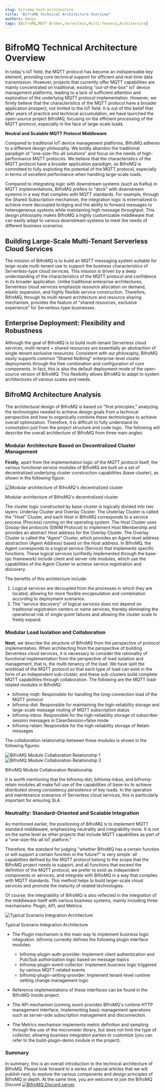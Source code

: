 ```yaml
---
slug: bifromq-tech-architecture 
title: "BifroMQ Technical Architecture Overview"
authors: Haoyu
tags: [BifroMQ,MQTT Broker,Serverless,Multi-Tenancy,Architecture]
---
```


# BifroMQ Technical Architecture Overview

In today's IoT field, the MQTT protocol has become an indispensable key element, providing core technical support for efficient and real-time data transmission. However, projects that currently offer MQTT capabilities are mainly concentrated on traditional, existing "out-of-the-box" IoT device management platforms, leading to a lack of sufficient attention and exploration of the underlying MQTT protocol implementation. However, we firmly believe that the characteristics of the MQTT protocol have a broader application prospect, not limited to the IoT field. It is out of this belief that after years of practice and technical accumulation, we have launched the open-source project BifroMQ, focusing on the efficient processing of the MQTT protocol, especially in the face of large-scale loads.

<!--truncate-->

**Neutral and Scalable MQTT Protocol Middleware**

Compared to traditional IoT device management platforms, BifroMQ adheres to a different design philosophy. We boldly abandon the traditional paradigm of "one-size-fits-all solutions" and focus on the needs of high-performance MQTT protocols. We believe that the characteristics of the MQTT protocol have a broader application paradigm, so BifroMQ is committed to fully exploiting the potential of the MQTT protocol, especially in terms of excellent performance when handling large-scale loads.

Compared to integrating logic with downstream systems (such as Kafka) in MQTT implementations, BifroMQ prefers to "dock" with downstream systems in a way that complies with MQTT standards. For example, through the Shared Subscription mechanism, the integration logic is externalized to achieve more decoupled bridging and the ability to forward messages to heterogeneous systems while maintaining high message throughput. This design philosophy makes BifroMQ a highly customizable middleware that can easily adapt to various downstream systems to meet the needs of different business scenarios.

## Building Large-Scale Multi-Tenant Serverless Cloud Services

The mission of BifroMQ is to build an MQTT messaging system suitable for large-scale multi-tenant use to support the business characteristics of Serverless-type cloud services. This mission is driven by a deep understanding of the characteristics of the MQTT protocol and confidence in its broader application. Unlike traditional enterprise architectures, Serverless cloud services emphasize resource allocation on demand, elastic expansion, and highly flexible service construction. Therefore, BifroMQ, through its multi-tenant architecture and resource sharing mechanism, provides the feature of "shared resources, exclusive experience" for Serverless-type businesses.

## Enterprise Deployment: Flexibility and Robustness

Although the goal of BifroMQ is to build multi-tenant Serverless cloud services, multi-tenant + shared resources are essentially an abstraction of single-tenant exclusive resources. Consistent with our philosophy, BifroMQ easily supports common "Shared Nothing" enterprise-level cluster deployments through the free combination and configuration of core components. In fact, this is also the default deployment mode of the open-source version of BifroMQ. This flexibility allows BifroMQ to adapt to system architectures of various scales and needs.

## BifroMQ Architecture Analysis

The architectural design of BifroMQ is based on "first principles," analyzing the technologies needed to achieve design goals from a technical perspective and how to organically combine these technologies to achieve overall optimization. Therefore, it is difficult to fully understand its connotation just from the project structure and code logic. The following will describe the overall architecture of BifroMQ from three main angles.

### Modular Architecture Based on Decentralized Cluster Management

**Firstly**, apart from the implementation logic of the MQTT protocol itself, the various functional service modules of BifroMQ are built on a set of decentralized underlying cluster construction capabilities (base-cluster), as shown in the following figure:

![Modular architecture of BifroMQ's decentralized cluster](images/2023-09-06-bifromq-architecture-overview/bifromq-architecture-1.png)

<p class="text-gray-400 text-center">Modular architecture of BifroMQ's decentralized cluster</p>

The cluster logic constructed by base-cluster is logically divided into two layers: Underlay Cluster and Overlay Cluster. The Underlay Cluster is called the "Host" Cluster, and each Host in BifroMQ corresponds to a service process (Process) running on the operating system. The Host Cluster uses Gossip-like protocols (SWIM Protocol) to implement Host Membership and provides an abstract Host address for the Overlay Cluster. The Overlay Cluster is called the "Agent" Cluster, which provides an Agent-level address abstraction (Agent Address) based on the Host address. In BifroMQ, the Agent corresponds to a logical service (Service) that implements specific functions. These logical services (unifiedly implemented through the base-rpc framework) include client and server role modules, which use the capabilities of the Agent Cluster to achieve service registration and discovery.

The benefits of this architecture include:

1. Logical services are decoupled from the processes in which they are located, allowing for more flexible encapsulation and combination according to deployment scenarios.
2. The "service discovery" of logical services does not depend on traditional registration centers or name services, thereby eliminating the operational risk of single-point failures and allowing the cluster scale to freely expand.

### Modular Load Isolation and Collaboration

**Next**, we describe the structure of BifroMQ from the perspective of protocol implementation. When architecting from the perspective of building Serverless cloud services, it is necessary to consider the rationality of functional implementation from the perspective of load isolation and management, that is, the multi-tenancy of the load. We have split the workload of the MQTT protocol so that each type of load can exist in the form of an independent sub-cluster, and these sub-clusters build complete MQTT capabilities through collaboration. The following are the MQTT load-related modules in BifroMQ:

* bifromq-mqtt: Responsible for handling the long-connection load of the MQTT protocol
* bifromq-dist: Responsible for maintaining the high-reliability storage and large-scale message routing of MQTT subscription status
* bifromq-inbox: Responsible for the high-reliability storage of subscriber session messages in CleanSession=false mode
* bifromq-retain: Responsible for the high-reliability storage of Retain messages

The collaboration relationship between these modules is shown in the following figures:

![BifroMQ Module Collaboration Relationship 1](images/2023-09-06-bifromq-architecture-overview/bifromq-architecture-2-1.png)
![BifroMQ Module Collaboration Relationship 2](images/2023-09-06-bifromq-architecture-overview/bifromq-architecture-2-2.png)

<p class="text-gray-400 text-center">BifroMQ Module Collaboration Relationship</p>


It is worth mentioning that the bifromq-dist, bifromq-inbox, and bifromq-retain modules all make full use of the capabilities of base-kv to achieve distributed strong consistency persistence of key loads. In the operation and maintenance scenarios of Serverless cloud services, this is particularly important for ensuring SLA.

### Neutrality: Standard-Oriented and Scalable Integration

As mentioned earlier, the positioning of BifroMQ is to implement MQTT standard middleware, emphasizing neutrality and integrability more. It is not on the same level as other projects that include MQTT capabilities as part of a "one-size-fits-all IoT platform."

Therefore, the standard for judging "whether BifroMQ has a certain function or will support a certain function in the future?" is very simple: all capabilities defined by the MQTT protocol belong to the scope that the BifroMQ project needs to support, and all functions that exceed the definition of the MQTT protocol, we prefer to exist as independent components or services, and integrate with BifroMQ in a way that complies with MQTT standards. This method helps to build larger-scale cloud services and promote the maturity of related technologies.

Of course, the integrability of BifroMQ is also reflected in the integration of the middleware itself with various business systems, mainly including three mechanisms: Plugin, API, and Metrics:

![Typical Scenario Integration Architecture](images/2023-09-06-bifromq-architecture-overview/bifromq-architecture-3.png)

<p class="text-gray-400 text-center">Typical Scenario Integration Architecture</p>

* The Plugin mechanism is the main way to implement business logic integration. bifromq currently defines the following plugin interface modules:
  * bifromq-plugin-auth-provider: Implement client authentication and Pub/Sub authorization logic based on message topics
  * bifromq-plugin-event-collector: Implement business logic triggered by various MQTT-related events
  * bifromq-plugin-setting-provider: Implement tenant-level runtime setting change management logic

* Reference implementations of these interfaces can be found in the BifroMQ-Inside project.
* The API mechanism (coming soon) provides BifroMQ's runtime HTTP management interface, implementing basic management operations such as server-side subscription management and disconnection.
* The Metrics mechanism implements metric definition and sampling through the use of the micrometer library, but does not limit the type of collector, allowing business integration parties to customize (you can refer to the build-plugin-demo module in the project).

### Summary

In summary, this is an overall introduction to the technical architecture of BifroMQ. Please look forward to a series of special articles that we will publish next, to explore the various components and design principles of BifroMQ in depth. At the same time, you are welcome to join the BifroMQ Discord  <a href="https://discord.gg/Pfs3QRadRB"><img src="https://img.shields.io/discord/1115542029531885599?logo=discord&logoColor=white" alt="BifroMQ Discord server" /></a>.